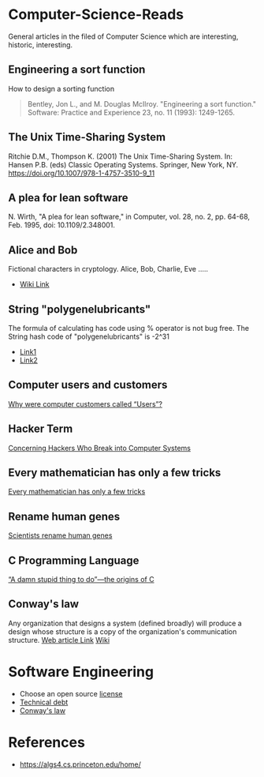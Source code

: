 


# Computer-Science-Reads
General articles in the filed of Computer Science which are interesting, historic, interesting.

## Engineering a sort function
How to design a sorting function
> Bentley, Jon L., and M. Douglas McIlroy. "Engineering a sort 
> function."  Software: Practice and Experience 23, no. 11 (1993):
> 1249-1265.

## The Unix Time-Sharing System
Ritchie D.M., Thompson K. (2001) The Unix Time-Sharing System. In: Hansen P.B. (eds) Classic Operating Systems. Springer, New York, NY. https://doi.org/10.1007/978-1-4757-3510-9_11

## A plea for lean software
N. Wirth, "A plea for lean software," in Computer, vol. 28, no. 2, pp. 64-68, Feb. 1995, doi: 10.1109/2.348001.

## Alice and Bob
Fictional characters in cryptology. Alice, Bob, Charlie, Eve .....
* [Wiki Link](https://en.wikipedia.org/wiki/Alice_and_Bob)

## String "polygenelubricants"
The formula of calculating has code using % operator is not bug free. The String hash code of "polygenelubricants" is -2^31 
* [Link1](https://algs4.cs.princeton.edu/34hash/)
* [Link2](http://homes.sice.indiana.edu/yye/lab/teaching/spring2014-C343/hashing.php)

## Computer users and customers
[Why were computer customers called “Users”?](https://retrocomputing.stackexchange.com/questions/15202/why-were-computer-customers-called-users?utm_source=Iterable&utm_medium=email&utm_campaign=the_overflow_newsletter)

## Hacker Term
[Concerning Hackers Who Break into Computer Systems](http://faculty.nps.edu/dedennin/publications/ConcerningHackers-NCSC.txt)

## Every mathematician has only a few tricks
 [Every mathematician has only a few tricks](https://mathoverflow.net/questions/363119/every-mathematician-has-only-a-few-tricks)

## Rename human genes
[Scientists rename human genes](https://www.theverge.com/2020/8/6/21355674/human-genes-rename-microsoft-excel-misreading-dates)

## C Programming Language
[“A damn stupid thing to do”—the origins of C](https://arstechnica.com/features/2020/12/a-damn-stupid-thing-to-do-the-origins-of-c/)

## Conway's law
Any organization that designs a system (defined broadly) will produce a design whose structure is a copy of the organization's communication structure.
[Web article Link](http://www.melconway.com/Home/Committees_Paper.html)
[Wiki](https://en.wikipedia.org/wiki/Conway%27s_law)


# Software Engineering
* Choose an open source [license](https://choosealicense.com/)
* [Technical debt](https://en.wikipedia.org/wiki/Technical_debt)
* [Conway's law](http://www.melconway.com/Home/Conways_Law.html)

# References
* https://algs4.cs.princeton.edu/home/
